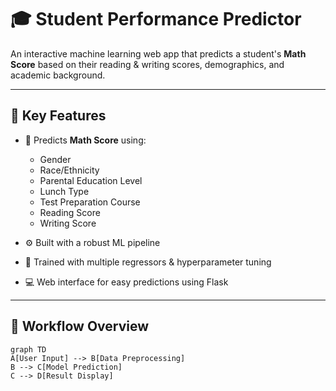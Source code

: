 # 🎓 Student Performance Predictor

An interactive machine learning web app that predicts a student's **Math Score** based on their reading & writing scores, demographics, and academic background.

---

## 📌 Key Features

- 🔢 Predicts **Math Score** using:
  - Gender
  - Race/Ethnicity
  - Parental Education Level
  - Lunch Type
  - Test Preparation Course
  - Reading Score
  - Writing Score

- ⚙️ Built with a robust ML pipeline
- 🧪 Trained with multiple regressors & hyperparameter tuning
- 💻 Web interface for easy predictions using Flask

---

## 🧠 Workflow Overview

```mermaid
graph TD
A[User Input] --> B[Data Preprocessing]
B --> C[Model Prediction]
C --> D[Result Display]
